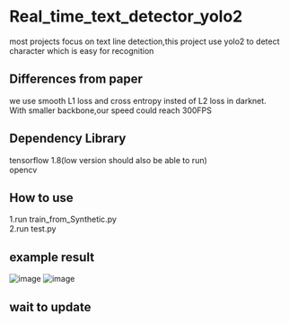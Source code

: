 # Real_time_text_detector_yolo2
most projects focus on text line detection,this project use yolo2 to detect character which is easy for recognition

## Differences from paper
we use smooth L1 loss  and cross entropy insted of L2 loss in darknet.<br>
With smaller backbone,our speed could reach 300FPS
## Dependency Library
tensorflow 1.8(low version should also be able to run)<br>
opencv<br>
## How to use
1.run train_from_Synthetic.py<br>
2.run test.py

## example result
 ![image](https://github.com/wushilian/Real_time_text_detector_yolo2/raw/master/result/result.jpg)
 ![image](https://github.com/wushilian/Real_time_text_detector_yolo2/raw/master/result/cls.jpg)
 
## wait to update
